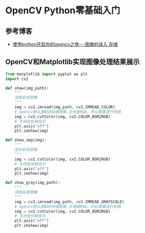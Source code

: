 # OpenCV Python零基础入门

## 参考博客

+ [使用python开启你的opencv之旅---图像的读入,存储](https://www.cnblogs.com/lynsyklate/p/7720045.html)

## OpenCV和Matplotlib实现图像处理结果展示

```python
from matplotlib import pyplot as plt
import cv2

def show(img_path):
    """
    读取彩色图像
    """
    img = cv2.imread(img_path, cv2.IMREAD_COLOR)
    # opencv默认是BGR存储图像,正常是RGB，所以需要进行转换
    img = cv2.cvtColor(img, cv2.COLOR_BGR2RGB) 
    # 关闭坐标轴显示
    plt.axis("off")
    plt.imshow(img)

def show_img(img):
    """
    显示彩色图像
    """
    img = cv2.cvtColor(img, cv2.COLOR_BGR2RGB) 
    # 关闭坐标轴显示
    plt.axis("off")
    plt.imshow(img)

def show_gray(img_path):
    """
    读取灰度图像
    """
    img = cv2.imread(img_path, cv2.IMREAD_GRAYSCALE)
    # opencv默认是BGR存储图像,正常是RGB，所以需要进行转换
    img = cv2.cvtColor(img, cv2.COLOR_BGR2RGB) 
    # 关闭坐标轴显示
    plt.axis("off")
    plt.imshow(img)
```